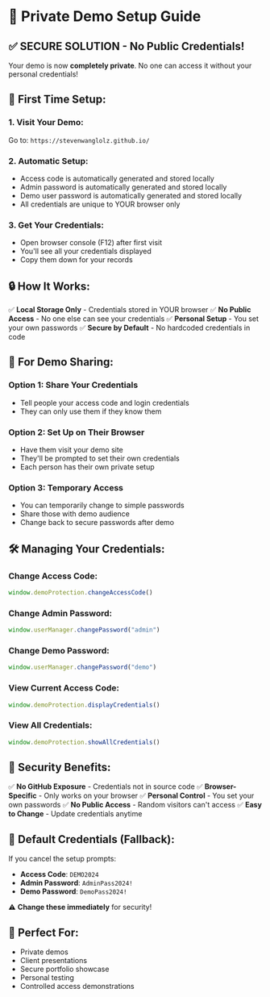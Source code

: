 # 🔐 Private Demo Setup Guide

## ✅ **SECURE SOLUTION - No Public Credentials!**

Your demo is now **completely private**. No one can access it without your personal credentials!

## 🚀 **First Time Setup:**

### **1. Visit Your Demo:**
Go to: `https://stevenwanglolz.github.io/`

### **2. Automatic Setup:**
- Access code is automatically generated and stored locally
- Admin password is automatically generated and stored locally  
- Demo user password is automatically generated and stored locally
- All credentials are unique to YOUR browser only

### **3. Get Your Credentials:**
- Open browser console (F12) after first visit
- You'll see all your credentials displayed
- Copy them down for your records

## 🔒 **How It Works:**

✅ **Local Storage Only** - Credentials stored in YOUR browser
✅ **No Public Access** - No one else can see your credentials
✅ **Personal Setup** - You set your own passwords
✅ **Secure by Default** - No hardcoded credentials in code

## 🎯 **For Demo Sharing:**

### **Option 1: Share Your Credentials**
- Tell people your access code and login credentials
- They can only use them if they know them

### **Option 2: Set Up on Their Browser**
- Have them visit your demo site
- They'll be prompted to set their own credentials
- Each person has their own private setup

### **Option 3: Temporary Access**
- You can temporarily change to simple passwords
- Share those with demo audience
- Change back to secure passwords after demo

## 🛠️ **Managing Your Credentials:**

### **Change Access Code:**
```javascript
window.demoProtection.changeAccessCode()
```

### **Change Admin Password:**
```javascript
window.userManager.changePassword("admin")
```

### **Change Demo Password:**
```javascript
window.userManager.changePassword("demo")
```

### **View Current Access Code:**
```javascript
window.demoProtection.displayCredentials()
```

### **View All Credentials:**
```javascript
window.demoProtection.showAllCredentials()
```

## 🔐 **Security Benefits:**

✅ **No GitHub Exposure** - Credentials not in source code
✅ **Browser-Specific** - Only works on your browser
✅ **Personal Control** - You set your own passwords
✅ **No Public Access** - Random visitors can't access
✅ **Easy to Change** - Update credentials anytime

## 📝 **Default Credentials (Fallback):**
If you cancel the setup prompts:
- **Access Code**: `DEMO2024`
- **Admin Password**: `AdminPass2024!`
- **Demo Password**: `DemoPass2024!`

⚠️ **Change these immediately** for security!

## 🎉 **Perfect For:**
- Private demos
- Client presentations
- Secure portfolio showcase
- Personal testing
- Controlled access demonstrations
